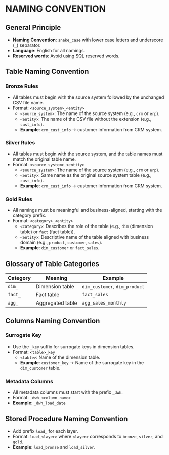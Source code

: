 # NAMING CONVENTION

## General Principle
- **Naming Convention**: `snake_case` with lower case letters and underscore (`_`) separator.
- **Language**: English for all namings.
- **Reserved words**: Avoid using SQL reserved words.

## Table Naming Convention

### Bronze Rules
- All tables must begin with the source system followed by the unchanged CSV file name.
- Format: `<source_system>_<entity>`
  - `<source_system>`: The name of the source system (e.g., `crm` or `erp`).
  - `<entity>`: The name of the CSV file without the extension (e.g., `cust_info`).
  - **Example**: `crm_cust_info` → customer information from CRM system.

### Silver Rules
- All tables must begin with the source system, and the table names must match the original table name.
- Format: `<source_system>_<entity>`
  - `<source_system>`: The name of the source system (e.g., `crm` or `erp`).
  - `<entity>`: Same name as the original source system table (e.g., `cust_info`).
  - **Example**: `crm_cust_info` → customer information from CRM system.

### Gold Rules
- All namings must be meaningful and business-aligned, starting with the category prefix.
- Format: `<category>_<entity>`
  - `<category>`: Describes the role of the table (e.g., `dim` (dimension table) or `fact` (fact table)).
  - `<entity>`: Descriptive name of the table aligned with business domain (e.g., `product`, `customer`, `sales`).
  - **Example**: `dim_customer` or `fact_sales`.

## Glossary of Table Categories

| Category | Meaning           | Example             |
|----------|------------------|---------------------|
| `dim_`   | Dimension table   | `dim_customer`, `dim_product` |
| `fact_`  | Fact table        | `fact_sales` |
| `agg_`   | Aggregated table  | `agg_sales_monthly` |

## Columns Naming Convention

### Surrogate Key
- Use the `_key` suffix for surrogate keys in dimension tables.
- Format: `<table>_key`
  - `<table>`: Name of the dimension table.
  - **Example**: `customer_key` → Name of the surrogate key in the `dim_customer` table.

### Metadata Columns
- All metadata columns must start with the prefix `_dwh`.
- Format: `_dwh_<column_name>`
- **Example**: `_dwh_load_date`

## Stored Procedure Naming Convention
- Add prefix `load_` for each layer.
- Format: `load_<layer>` where `<layer>` corresponds to `bronze`, `silver`, and `gold`.
- **Example**: `load_bronze` and `load_silver`.
